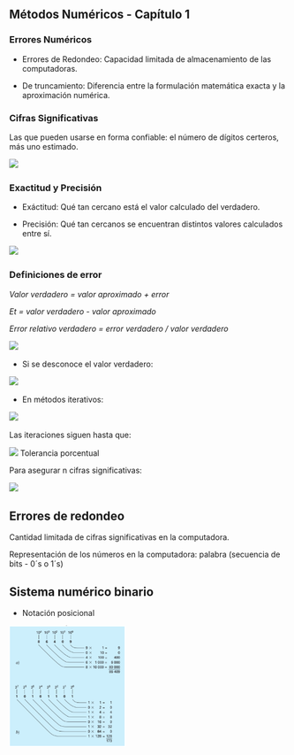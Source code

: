## Métodos Numéricos - Capítulo 1

### Errores Numéricos

* Errores de Redondeo:
Capacidad limitada de almacenamiento de las computadoras.

* De truncamiento:
Diferencia entre la formulación matemática exacta y la aproximación numérica.

### Cifras Significativas

Las que pueden usarse en forma confiable: el número de dígitos certeros, más uno estimado.

<img src = 'https://github.com/panasabena/Metodos-Numericos/blob/master/Unidad%201/Im%C3%A1genes/Cifras%20significativas.png' height = '200'>

### Exactitud y Precisión

* Exáctitud: Qué tan cercano está el valor calculado del verdadero.

* Precisión: Qué tan cercanos se encuentran distintos valores calculados entre sí.

<img src = 'https://github.com/panasabena/Metodos-Numericos/blob/master/Unidad%201/Im%C3%A1genes/Exactitud.png' height = '200'>

### Definiciones de error

*Valor verdadero = valor aproximado + error*

*Et = valor verdadero - valor aproximado*

*Error relativo verdadero = error verdadero / valor verdadero*

<img src = 'https://latex.codecogs.com/png.image?\dpi{110}\bg{white}\varepsilon&space;_{t}&space;=&space;\frac{ErrorVerdadero}{ValorVerdadero}*100%' height = '50'>

* Si se desconoce el valor verdadero:

<img src = 'https://latex.codecogs.com/png.image?\dpi{110}\bg{white}\varepsilon&space;_{a}&space;=&space;\frac{ErrorAproximado}{ValorAproximado}*100%' height = '50'>

* En métodos iterativos:

<img src = 'https://latex.codecogs.com/png.image?\dpi{110}\bg{white}\varepsilon&space;_{a}&space;=&space;\frac{Aprox.Actual&space;-&space;Aprox.Anterior}{Aprox.Anterior}*100%' height = '50'>

Las iteraciones siguen hasta que:

<img src = 'https://latex.codecogs.com/png.image?\dpi{110}\bg{white}\left|&space;\varepsilon&space;_{a}\right|<\varepsilon&space;_{s}' height = '40'> Tolerancia porcentual

Para asegurar n cifras significativas:

<img src = 'https://latex.codecogs.com/png.image?\dpi{110}\bg{white}\varepsilon&space;_{s}&space;=&space;(0.5&space;X&space;10^{2-n})' height = '40'> 

## Errores de redondeo

Cantidad limitada de cifras significativas en la computadora.

Representación de los números en la computadora: palabra (secuencia de bits - 0´s o 1´s)

## Sistema numérico binario

* Notación posicional

<img src = 'https://github.com/panasabena/Metodos-Numericos/blob/master/Unidad%201/Im%C3%A1genes/Notaci%C3%B3n%20posicional%20binaria.png' height = '220'> 

